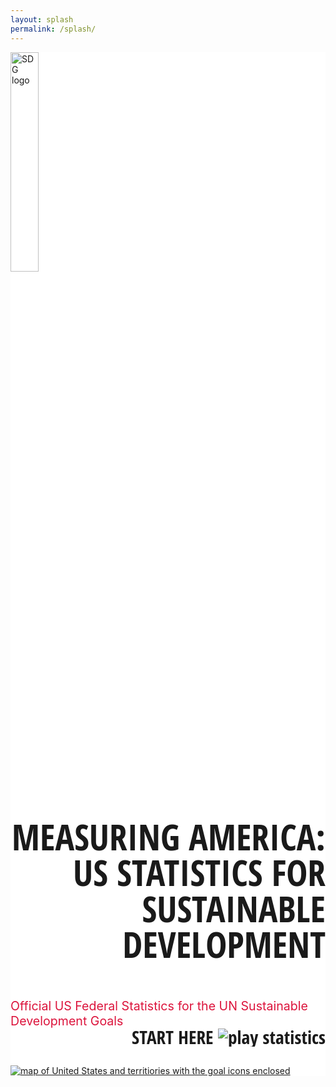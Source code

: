 ```yaml
---
layout: splash
permalink: /splash/
---
```


<style> 
.usa-grid {max-width: none;}
</style>

<link href="https://fonts.googleapis.com/css?family=Open+Sans+Condensed:700" rel="stylesheet">

<div class="usa-grid" style="background-color: #fff;">
<section class="usa-width-one-half">
<a href="https://unstats.un.org/">
<img class="" src="{{ site.baseurl }}/assets/img/en-sdg-goals-logo.png" alt="SDG logo" width="30%;"/>
</a>
<p style="font-family: 'Open Sans Condensed', sans-serif; text-align: right; font-size: 4.1em; line-height: 1;">
MEASURING AMERICA:<br/>
US STATISTICS FOR<br/>
SUSTAINABLE DEVELOPMENT
</p>
<span style="color: crimson; float: right; font-size: 1.4em;">Official US Federal Statistics for the UN Sustainable Development Goals
</span>
<p style="font-family: 'Open Sans Condensed', sans-serif; text-align: right; font-size: 2.1em; line-height: 1;">START HERE <img class="" src="{{ site.baseurl }}/assets/img/play_button.png" alt="play statistics" /></p>
</section>
<section class="usa-width-one-half">
<a href="{{ site.baseurl }}">
<img class="" src="{{ site.baseurl }}/assets/img/splash_page_map.png" alt="map of United States and territiories with the goal icons enclosed" />
</a>
</section>
</div>

